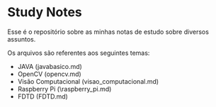 # Study Notes

Esse é o repositório sobre as minhas notas de estudo sobre diversos assuntos. 

Os arquivos são referentes aos seguintes temas: 

- JAVA (javabasico.md)
- OpenCV (opencv.md)
- Visão Computacional (visao_computacional.md)
- Raspberry Pi (\raspberry_pi.md)
- FDTD (FDTD.md)
